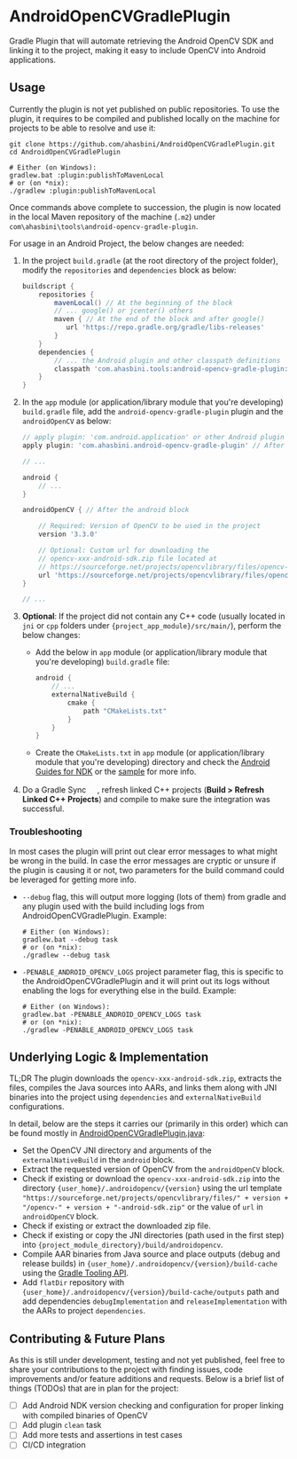 # AndroidOpenCVGradlePlugin

Gradle Plugin that will automate retrieving the Android OpenCV SDK and
linking it to the project, making it easy to include OpenCV into
Android applications.

## Usage

Currently the plugin is not yet published on public repositories. To
use the plugin, it requires to be compiled and published locally on the
machine for projects to be able to resolve and use it:

```shell
git clone https://github.com/ahasbini/AndroidOpenCVGradlePlugin.git
cd AndroidOpenCVGradlePlugin

# Either (on Windows):
gradlew.bat :plugin:publishToMavenLocal
# or (on *nix):
./gradlew :plugin:publishToMavenLocal
```

Once commands above complete to succession, the plugin is now located
in the local Maven repository of the machine (```.m2```) under
```com\ahasbini\tools\android-opencv-gradle-plugin```.

For usage in an Android Project, the below changes are needed:

1. In the project ```build.gradle``` (at the root directory of the
  project folder), modify the ```repositories``` and ```dependencies```
  block as below:

    ```gradle
    buildscript {
        repositories {
            mavenLocal() // At the beginning of the block
            // ... google() or jcenter() others
            maven { // At the end of the block and after google()
               url 'https://repo.gradle.org/gradle/libs-releases'
            }
        }
        dependencies {
            // ... the Android plugin and other classpath definitions
            classpath 'com.ahasbini.tools:android-opencv-gradle-plugin:0.0.+'
        }
    }
    ```

2. In the ```app``` module (or application/library module that you're
  developing) ```build.gradle``` file, add the
  ```android-opencv-gradle-plugin``` plugin and the ```androidOpenCV```
  as below:

    ```gradle
    // apply plugin: 'com.android.application' or other Android plugin
    apply plugin: 'com.ahasbini.android-opencv-gradle-plugin' // After the Android plugin
    
    // ...
    
    android {
        // ...
    }
    
    androidOpenCV { // After the android block
    
        // Required: Version of OpenCV to be used in the project
        version '3.3.0'
    
        // Optional: Custom url for downloading the
        // opencv-xxx-android-sdk.zip file located at
        // https://sourceforge.net/projects/opencvlibrary/files/opencv-android
        url 'https://sourceforge.net/projects/opencvlibrary/files/opencv-android/3.3.0/opencv-3.3.0-android-sdk.zip/download'
    }
    
    // ...
    ```

3. __Optional__: If the project did not contain any C++ code (usually
   located in ```jni``` or ```cpp``` folders under
   ```{project_app_module}/src/main/```), perform the below changes:

   * Add the below in ```app``` module (or application/library module
   that you're developing) ```build.gradle``` file:

        ```gradle
        android {
            // ...
            externalNativeBuild {
                cmake {
                    path "CMakeLists.txt"
                }
            }
        }
        ```

   * Create the ```CMakeLists.txt``` in ```app``` module (or
   application/library module that you're developing) directory and
   check the
   [Android Guides for NDK](https://developer.android.com/ndk/guides)
   or the [sample](sample) for more info.

4. Do a Gradle Sync
   <img src="https://developer.android.com/studio/images/buttons/toolbar-sync-gradle.png" width="16px" height="16px"/>,
   refresh linked C++ projects (**Build > Refresh Linked C++
   Projects**) and compile to make sure the integration was successful.

### Troubleshooting

In most cases the plugin will print out clear error messages to what 
might be wrong in the build. In case the error messages are cryptic or 
unsure if the plugin is causing it or not, two parameters for the build 
command could be leveraged for getting more info.

 - `--debug` flag, this will output more logging (lots of them) from 
 gradle and any plugin used with the build including logs from 
 AndroidOpenCVGradlePlugin. Example:
 
    ```shell
    # Either (on Windows):
    gradlew.bat --debug task
    # or (on *nix):
    ./gradlew --debug task
    ```
 
 - `-PENABLE_ANDROID_OPENCV_LOGS` project parameter flag, this is 
 specific to the AndroidOpenCVGradlePlugin and it will print out its 
 logs without enabling the logs for everything else in the build. Example:
    
    ```shell
    # Either (on Windows):
    gradlew.bat -PENABLE_ANDROID_OPENCV_LOGS task
    # or (on *nix):
    ./gradlew -PENABLE_ANDROID_OPENCV_LOGS task
    ```

## Underlying Logic & Implementation

TL;DR The plugin downloads the ```opencv-xxx-android-sdk.zip```,
extracts the files, compiles the Java sources into AARs, and links them
along with JNI binaries into the project using ```dependencies``` and
```externalNativeBuild``` configurations.

In detail, below are the steps it carries our (primarily in this order)
which can be found mostly in
[AndroidOpenCVGradlePlugin.java](plugin/src/main/java/com/ahasbini/tools/androidopencv/AndroidOpenCVGradlePlugin.java):

 - Set the OpenCV JNI directory and arguments of the
 ```externalNativeBuild``` in the ```android``` block.
 - Extract the requested version of OpenCV from the ```androidOpenCV```
 block.
 - Check if existing or download the ```opencv-xxx-android-sdk.zip```
 into the directory ```{user_home}/.androidopencv/{version}``` using
 the url template
 ```"https://sourceforge.net/projects/opencvlibrary/files/" + version + "/opencv-" + version + "-android-sdk.zip"```
 or the value of ```url``` in ```androidOpenCV``` block.
 - Check if existing or extract the downloaded zip file.
 - Check if existing or copy the JNI directories (path used in the
 first step) into ```{project_module_directory}/build/androidopencv```.
 - Compile AAR binaries from Java source and place outputs (debug and
 release builds) in
 ```{user_home}/.androidopencv/{version}/build-cache``` using the
 [Gradle Tooling API](https://docs.gradle.org/current/userguide/embedding.html).
 - Add ```flatDir``` repository with
 ```{user_home}/.androidopencv/{version}/build-cache/outputs``` path
 and add dependencies ```debugImplementation``` and
 ```releaseImplementation``` with the AARs to project
 ```dependencies```.

## Contributing & Future Plans

As this is still under development, testing and not yet published, feel
free to share your contributions to the project with finding issues,
code improvements and/or feature additions and requests. Below is a
brief list of things (TODOs) that are in plan for the project:

 - [ ] Add Android NDK version checking and configuration for proper
 linking with compiled binaries of OpenCV
 - [ ] Add plugin ```clean``` task
 - [ ] Add more tests and assertions in test cases
 - [ ] CI/CD integration
